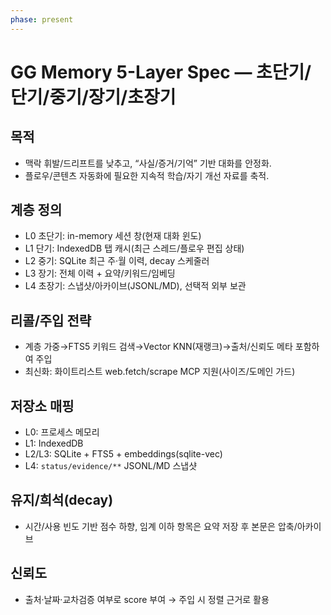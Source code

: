 ```yaml
---
phase: present
---
```


# GG Memory 5-Layer Spec — 초단기/단기/중기/장기/초장기

## 목적
- 맥락 휘발/드리프트를 낮추고, “사실/증거/기억” 기반 대화를 안정화.
- 플로우/콘텐츠 자동화에 필요한 지속적 학습/자기 개선 자료를 축적.

## 계층 정의
- L0 초단기: in-memory 세션 창(현재 대화 윈도)
- L1 단기: IndexedDB 탭 캐시(최근 스레드/플로우 편집 상태)
- L2 중기: SQLite 최근 주·월 이력, decay 스케줄러
- L3 장기: 전체 이력 + 요약/키워드/임베딩
- L4 초장기: 스냅샷/아카이브(JSONL/MD), 선택적 외부 보관

## 리콜/주입 전략
- 계층 가중→FTS5 키워드 검색→Vector KNN(재랭크)→출처/신뢰도 메타 포함하여 주입
- 최신화: 화이트리스트 web.fetch/scrape MCP 지원(사이즈/도메인 가드)

## 저장소 매핑
- L0: 프로세스 메모리
- L1: IndexedDB
- L2/L3: SQLite + FTS5 + embeddings(sqlite-vec)
- L4: `status/evidence/**` JSONL/MD 스냅샷

## 유지/희석(decay)
- 시간/사용 빈도 기반 점수 하향, 임계 이하 항목은 요약 저장 후 본문은 압축/아카이브

## 신뢰도
- 출처·날짜·교차검증 여부로 score 부여 → 주입 시 정렬 근거로 활용

